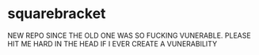 # squarebracket
NEW REPO SINCE THE OLD ONE WAS SO FUCKING VUNERABLE. PLEASE HIT ME HARD IN THE HEAD IF I EVER CREATE A VUNERABILITY
